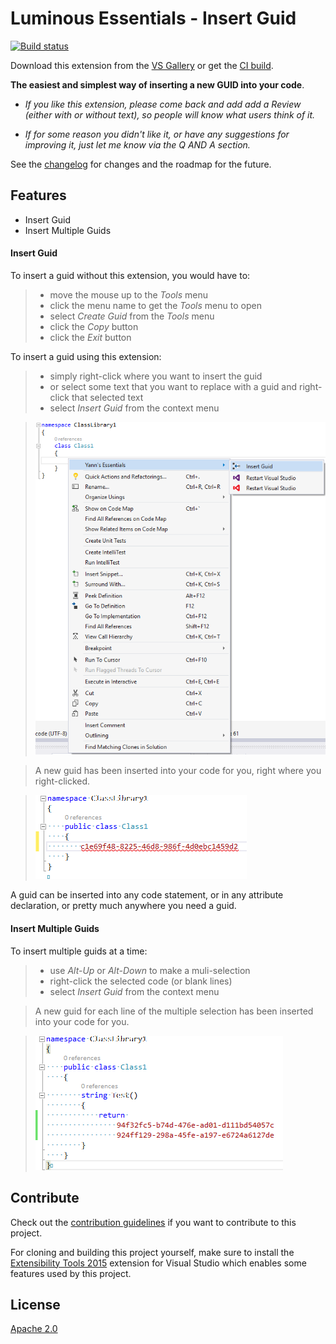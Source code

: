 # Luminous Essentials - Insert Guid

[![Build status](https://ci.appveyor.com/api/projects/status/hv6uyc059rqbc6fj?svg=true)](https://ci.appveyor.com/project/madskristensen/extensibilitytools)

Download this extension from the [VS Gallery](https://visualstudiogallery.msdn.microsoft.com/b0cbfde4-9b7a-4a8e-96d9-a689d37b2279)
or get the [CI build](http://vsixgallery.com/extension/b0cbfde4-9b7a-4a8e-96d9-a689d37b2279/).

<!------------------------------------------->

**The easiest and simplest way of inserting a new GUID into your code**.

- *If you like this extension, please come back and add add a *Review* (either with or without text), so people will know what users think of it.*

- *If for some reason you didn't like it, or have any suggestions for improving it, just let me know via the *Q AND A* section.*

See the [changelog](https://github.com/yannduran/insert-guid/blob/master/CHANGELOG.md) for changes and the roadmap for the future.

## Features
- Insert Guid
- Insert Multiple Guids

#### Insert Guid
To insert a guid without this extension, you would have to:

>- move the mouse up to the *Tools* menu
>- click the menu name to get the *Tools* menu to open
>- select *Create Guid* from the *Tools* menu
>- click the *Copy* button
>- click the *Exit* button

To insert a guid using this extension:

>- simply right-click where you want to insert the guid
>- or select some text that you want to replace with a guid and right-click that selected text
>- select *Insert Guid* from the context menu

><img src="art/Inserting.png" alt="Inserting a guid" />

>A new guid has been inserted into your code for you, 
right where you right-clicked.

> <img src="art/Inserted.png" alt="Guid Inserted" />

A guid can be inserted into any code statement, 
or in any attribute declaration, or pretty much anywhere you need a guid.

#### Insert Multiple Guids

To insert multiple guids at a time:

>- use *Alt-Up* or *Alt-Down* to make a muli-selection
>- right-click the selected code (or blank lines)
>- select *Insert Guid* from the context menu

>A new guid for each line of the multiple selection has been inserted into your code for you.

> <img src="art/Multiple.png" alt="Multiple" />

## Contribute
Check out the [contribution guidelines](https://github.com/yannduran/insert-guid/blob/master/CONTRIBUTING.md)
if you want to contribute to this project.

For cloning and building this project yourself, make sure to install the
[Extensibility Tools 2015](https://visualstudiogallery.msdn.microsoft.com/ab39a092-1343-46e2-b0f1-6a3f91155aa6)
extension for Visual Studio which enables some features used by this project.

## License
[Apache 2.0](LICENSE)
